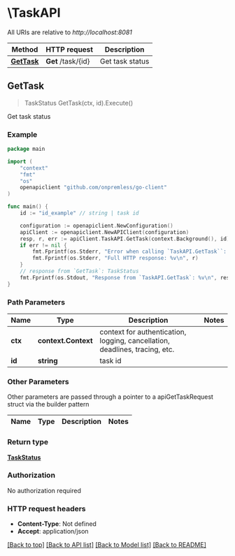 # \TaskAPI

All URIs are relative to *http://localhost:8081*

Method | HTTP request | Description
------------- | ------------- | -------------
[**GetTask**](TaskAPI.md#GetTask) | **Get** /task/{id} | Get task status



## GetTask

> TaskStatus GetTask(ctx, id).Execute()

Get task status



### Example

```go
package main

import (
    "context"
    "fmt"
    "os"
    openapiclient "github.com/onpremless/go-client"
)

func main() {
    id := "id_example" // string | task id

    configuration := openapiclient.NewConfiguration()
    apiClient := openapiclient.NewAPIClient(configuration)
    resp, r, err := apiClient.TaskAPI.GetTask(context.Background(), id).Execute()
    if err != nil {
        fmt.Fprintf(os.Stderr, "Error when calling `TaskAPI.GetTask``: %v\n", err)
        fmt.Fprintf(os.Stderr, "Full HTTP response: %v\n", r)
    }
    // response from `GetTask`: TaskStatus
    fmt.Fprintf(os.Stdout, "Response from `TaskAPI.GetTask`: %v\n", resp)
}
```

### Path Parameters


Name | Type | Description  | Notes
------------- | ------------- | ------------- | -------------
**ctx** | **context.Context** | context for authentication, logging, cancellation, deadlines, tracing, etc.
**id** | **string** | task id | 

### Other Parameters

Other parameters are passed through a pointer to a apiGetTaskRequest struct via the builder pattern


Name | Type | Description  | Notes
------------- | ------------- | ------------- | -------------


### Return type

[**TaskStatus**](TaskStatus.md)

### Authorization

No authorization required

### HTTP request headers

- **Content-Type**: Not defined
- **Accept**: application/json

[[Back to top]](#) [[Back to API list]](../README.md#documentation-for-api-endpoints)
[[Back to Model list]](../README.md#documentation-for-models)
[[Back to README]](../README.md)

